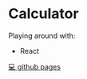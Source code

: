 # Calculator

Playing around with:
* React

[💻 github pages](https://ngjeannette.github.io/calculator/)